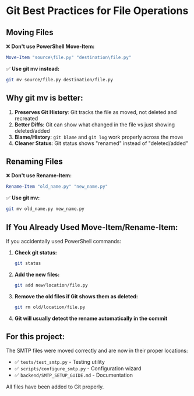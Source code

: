 # Git Best Practices for File Operations

## Moving Files

❌ **Don't use PowerShell Move-Item:**
```powershell
Move-Item "source\file.py" "destination\file.py"
```

✅ **Use git mv instead:**
```bash
git mv source/file.py destination/file.py
```

## Why git mv is better:

1. **Preserves Git History**: Git tracks the file as moved, not deleted and recreated
2. **Better Diffs**: Git can show what changed in the file vs just showing deleted/added
3. **Blame/History**: `git blame` and `git log` work properly across the move
4. **Cleaner Status**: Git status shows "renamed" instead of "deleted/added"

## Renaming Files

❌ **Don't use Rename-Item:**
```powershell
Rename-Item "old_name.py" "new_name.py"
```

✅ **Use git mv:**
```bash
git mv old_name.py new_name.py
```

## If You Already Used Move-Item/Rename-Item:

If you accidentally used PowerShell commands:

1. **Check git status:**
   ```bash
   git status
   ```

2. **Add the new files:**
   ```bash
   git add new/location/file.py
   ```

3. **Remove the old files if Git shows them as deleted:**
   ```bash
   git rm old/location/file.py
   ```

4. **Git will usually detect the rename automatically in the commit**

## For this project:

The SMTP files were moved correctly and are now in their proper locations:
- ✅ `tests/test_smtp.py` - Testing utility
- ✅ `scripts/configure_smtp.py` - Configuration wizard
- ✅ `backend/SMTP_SETUP_GUIDE.md` - Documentation

All files have been added to Git properly.
